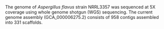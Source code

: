The genome of *Aspergillus flavus*
strain NRRL3357 was sequenced at 5X coverage using whole genome shotgun
(WGS) sequencing. The current genome
assembly (GCA_000006275.2) consists of 958 contigs assembled into 331
scaffolds.

